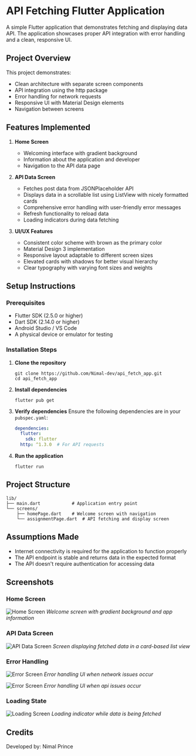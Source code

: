 # API Fetching Flutter Application

A simple Flutter application that demonstrates fetching and displaying data API. The application showcases proper API integration with error handling and a clean, responsive UI.

## Project Overview

This project demonstrates:
- Clean architecture with separate screen components
- API integration using the http package
- Error handling for network requests
- Responsive UI with Material Design elements
- Navigation between screens

## Features Implemented

1. **Home Screen**
   - Welcoming interface with gradient background
   - Information about the application and developer
   - Navigation to the API data page

2. **API Data Screen**
   - Fetches post data from JSONPlaceholder API
   - Displays data in a scrollable list using ListView with nicely formatted cards
   - Comprehensive error handling with user-friendly error messages
   - Refresh functionality to reload data
   - Loading indicators during data fetching

3. **UI/UX Features**
   - Consistent color scheme with brown as the primary color
   - Material Design 3 implementation
   - Responsive layout adaptable to different screen sizes
   - Elevated cards with shadows for better visual hierarchy
   - Clear typography with varying font sizes and weights

## Setup Instructions

### Prerequisites
- Flutter SDK (2.5.0 or higher)
- Dart SDK (2.14.0 or higher)
- Android Studio / VS Code
- A physical device or emulator for testing

### Installation Steps

1. **Clone the repository**
   ```
   git clone https://github.com/Nimal-dev/api_fetch_app.git
   cd api_fetch_app
   ```

2. **Install dependencies**
   ```
   flutter pub get
   ```

3. **Verify dependencies**
   Ensure the following dependencies are in your `pubspec.yaml`:
   ```yaml
   dependencies:
     flutter:
       sdk: flutter
     http: ^1.3.0  # For API requests
   ```

4. **Run the application**
   ```
   flutter run
   ```

## Project Structure

```
lib/
├── main.dart            # Application entry point
└── screens/
    ├── homePage.dart    # Welcome screen with navigation
    └── assignmentPage.dart  # API fetching and display screen
```

## Assumptions Made

- Internet connectivity is required for the application to function properly
- The API endpoint is stable and returns data in the expected format
- The API doesn't require authentication for accessing data



## Screenshots

### Home Screen
![Home Screen](/screenshots/page1.jpg)
*Welcome screen with gradient background and app information*

### API Data Screen
![API Data Screen](/screenshots/page2.jpg)
*Screen displaying fetched data in a card-based list view*

### Error Handling
![Error Screen](/screenshots/internet_error.jpg)
*Error handling UI when network issues occur*

![Error Screen](/screenshots/api_error.jpg)
*Error handling UI when api issues occur*

### Loading State
![Loading Screen](/screenshots/loading_screen.jpg)
*Loading indicator while data is being fetched*


## Credits

Developed by: Nimal Prince